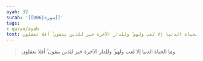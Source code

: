 ```yaml
---
ayah: 32
surah: '[[006|سورة]]'
tags:
- quran/ayah
text: وما الحياة الدنيا إلا لعب ولهو ۖ وللدار الآخرة خير للذين يتقون ۗ أفلا تعقلون
---
```

> وما الحياة الدنيا إلا لعب ولهو ۖ وللدار الآخرة خير للذين يتقون ۗ أفلا تعقلون
